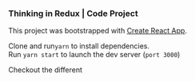 ### Thinking in Redux | Code Project

This project was bootstrapped with 
[Create React App](https://github.com/facebookincubator/create-react-app).

Clone and run`yarn` to install dependencies.  
Run `yarn start` to launch the dev server (`port 3000`)  

Checkout the different 